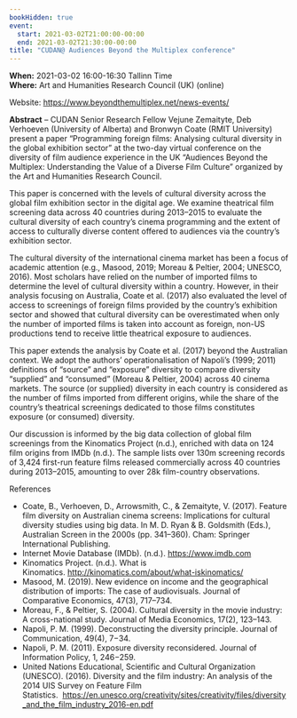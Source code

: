 ```yaml
---
bookHidden: true
event:
  start: 2021-03-02T21:00:00-00:00
  end: 2021-03-02T21:30:00-00:00
title: "CUDAN@ Audiences Beyond the Multiplex conference"
---
```


**When:** 2021-03-02 16:00-16:30 Tallinn Time  
**Where:** Art and Humanities Research Council (UK) (online)  

Website: <https://www.beyondthemultiplex.net/news-events/> 

<!--more-->
**Abstract** – CUDAN Senior Research Fellow Vejune Zemaityte, Deb Verhoeven (University of Alberta) and Bronwyn Coate (RMIT University) present a paper “Programming foreign films: Analysing cultural diversity in the global exhibition sector” at the two-day virtual conference on the diversity of film audience experience in the UK “Audiences Beyond the Multiplex: Understanding the Value of a Diverse Film Culture” organized by the Art and Humanities Research Council.  

This paper is concerned with the levels of cultural diversity across the global film exhibition sector in the digital age. We examine theatrical film screening data across 40 countries during 2013–2015 to evaluate the cultural diversity of each country’s cinema programming and the extent of access to culturally diverse content offered to audiences via the country’s exhibition sector.  

The cultural diversity of the international cinema market has been a focus of academic attention (e.g., Masood, 2019; Moreau & Peltier, 2004; UNESCO, 2016). Most scholars have relied on the number of imported films to determine the level of cultural diversity within a country. However, in their analysis focusing on Australia, Coate et al. (2017) also evaluated the level of access to screenings of foreign films provided by the country’s exhibition sector and showed that cultural diversity can be overestimated when only the number of imported films is taken into account as foreign, non-US productions tend to receive little theatrical exposure to audiences.  

This paper extends the analysis by Coate et al. (2017) beyond the Australian context. We adopt the authors’ operationalisation of Napoli’s (1999; 2011) definitions of “source” and “exposure” diversity to compare diversity “supplied” and “consumed” (Moreau & Peltier, 2004) across 40 cinema markets. The source (or supplied) diversity in each country is considered as the number of films imported from different origins, while the share of the country’s theatrical screenings dedicated to those films constitutes exposure (or consumed) diversity.  

Our discussion is informed by the big data collection of global film screenings from the Kinomatics Project (n.d.), enriched with data on 124 film origins from IMDb (n.d.). The sample lists over 130m screening records of 3,424 first-run feature films released commercially across 40 countries during 2013–2015, amounting to over 28k film-country observations.  

References 
- Coate, B., Verhoeven, D., Arrowsmith, C., & Zemaityte, V. (2017). Feature film diversity on Australian cinema screens: Implications for cultural diversity studies using big data. In M. D. Ryan & B. Goldsmith (Eds.), Australian Screen in the 2000s (pp. 341–360). Cham: Springer International Publishing.
- Internet Movie Database (IMDb). (n.d.). https://www.imdb.com
- Kinomatics Project. (n.d.). What is Kinomatics. http://kinomatics.com/about/what-iskinomatics/
- Masood, M. (2019). New evidence on income and the geographical distribution of imports: The case of audiovisuals. Journal of Comparative Economics, 47(3), 717–734.
- Moreau, F., & Peltier, S. (2004). Cultural diversity in the movie industry: A cross-national study. Journal of Media Economics, 17(2), 123–143.
- Napoli, P. M. (1999). Deconstructing the diversity principle. Journal of Communication, 49(4), 7−34.
- Napoli, P. M. (2011). Exposure diversity reconsidered. Journal of Information Policy, 1, 246−259.
- United Nations Educational, Scientific and Cultural Organization (UNESCO). (2016). Diversity and the film industry: An analysis of the 2014 UIS Survey on Feature Film Statistics.  https://en.unesco.org/creativity/sites/creativity/files/diversity_and_the_film_industry_2016-en.pdf
